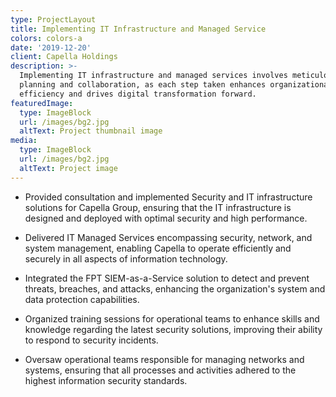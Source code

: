 ```yaml
---
type: ProjectLayout
title: Implementing IT Infrastructure and Managed Service
colors: colors-a
date: '2019-12-20'
client: Capella Holdings
description: >-
  Implementing IT infrastructure and managed services involves meticulous
  planning and collaboration, as each step taken enhances organizational
  efficiency and drives digital transformation forward.
featuredImage:
  type: ImageBlock
  url: /images/bg2.jpg
  altText: Project thumbnail image
media:
  type: ImageBlock
  url: /images/bg2.jpg
  altText: Project image
---
```

*   Provided consultation and implemented Security and IT infrastructure solutions for Capella Group, ensuring that
    the IT infrastructure is designed and deployed with optimal security and high performance.

*   Delivered IT Managed Services encompassing security, network, and system management, enabling Capella to
    operate efficiently and securely in all aspects of information technology.

*   Integrated the FPT SIEM-as-a-Service solution to detect and prevent threats, breaches, and attacks, enhancing the
    organization's system and data protection capabilities.

*   Organized training sessions for operational teams to enhance skills and knowledge regarding the latest security
    solutions, improving their ability to respond to security incidents.

*    Oversaw operational teams responsible for managing networks and systems, ensuring that all processes and
    activities adhered to the highest information security standards.

